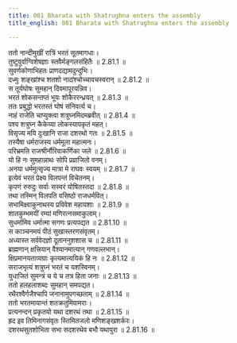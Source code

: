 ```yaml
---
title: 081 Bharata with Shatrughna enters the assembly
title_english: 081 Bharata with Shatrughna enters the assembly

---
```

<div class="audioEmbed"  caption="श्रीराम-हरिसीताराममूर्ति-घनपाठिभ्यां वचनम्" src="https://archive.org/download/Ramayana-recitation-Sriram-harisItArAmamUrti-Ghanapaati-v2/Kanda_2/Kanda_2_AYK-081-Raja_Sabhaa_Gamanam.mp3"></div>

ततो नान्दीमुखीं रात्रिं भरतं सूतमागधाः।  
तुष्टुवुर्वाग्विशेषज्ञाः स्तवैर्मङ्गलसंहितैः ॥ 2.81.1 ॥   
सुवर्णकोणाभिहतः प्राणदद्यामदुन्दुभिः।  
दध्मुः शङ्खांश्च शतशो नादांश्चोच्चावचस्वरान् ॥ 2.81.2 ॥   
स तूर्यघोषः सुमहान् दिवमापूरयन्निव।  
भरतं शोकसन्तप्तं भूयः शोकैररन्ध्रयत् ॥ 2.81.3 ॥   
ततः प्रबुद्धो भरतस्तं घोषं संनिवर्त्य च।  
नाहं राजेति चाप्युक्त्वा शत्रुघ्नमिदमब्रवीत् ॥ 2.81.4 ॥   
पश्य शत्रुघ्न कैकेय्या लोकस्यापकृतं महत्।  
विसृज्य मयि दुःखानि राजा दशरथो गतः ॥ 2.81.5 ॥   
तस्यैषा धर्मराजस्य धर्ममूला महात्मनः।  
परिभ्रमति राजश्रीर्नौरिवाकर्णिका जले ॥ 2.81.6 ॥   
यो हि नः सुमहान्नाथः सोपि प्रव्राजितो वनम्।  
अनया धर्ममुत्सृज्य मात्रा मे राघवः स्वयम् ॥ 2.81.7 ॥   
इत्येवं भरतं प्रेक्ष्य विलपन्तं विचेतनम्।  
कृपणं रुरुदुः सर्वाः सस्वरं योषितस्तदा ॥ 2.81.8 ॥   
तथा तस्मिन् विलपति वसिष्ठो राजधर्मवित्।  
सभामिक्ष्वाकुनाथस्य प्रविवेश महायशाः ॥ 2.81.9 ॥   
शातकुम्भमयीं रम्यां मणिरत्नसमाकुलाम्।  
सुधर्मामिव धर्मात्मा सगणः प्रत्यपद्यत ॥ 2.81.10 ॥   
स काञ्चनमयं पीठं सुखास्तरणसंवृतम्।  
अध्यास्त सर्ववेदज्ञो दूताननुशशास च ॥ 2.81.11 ॥   
ब्राह्मणान् क्षत्त्रियान् वैश्यानमात्यान् गणवल्लभान्।  
क्षिप्रमानयताव्यग्राः कृत्यमात्ययिकं हि नः ॥ 2.81.12 ॥   
सराजभृत्यं शत्रुघ्नं भरतं च यशस्विनम्।  
युधाजितं सुमन्त्रं च ये च तत्र हिता जनाः ॥ 2.81.13 ॥   
ततो हलहलाशब्दः सुमहान् समपद्यत।  
रथैरश्वैर्गजैश्चापि जनानामुपगच्छताम् ॥ 2.81.14 ॥   
ततो भरतमायान्तं शतक्रतुमिवामराः।  
प्रत्यनन्दन् प्रकृतयो यथा दशरथं तथा ॥ 2.81.15 ॥   
ह्रद इव तिमिनागसंवृतः स्तिमितजलो मणिशङ्खशर्करः।  
दशरथसुतशोभिता सभा सदशरथेव बभौ यथापुरा ॥ 2.81.16 ॥   